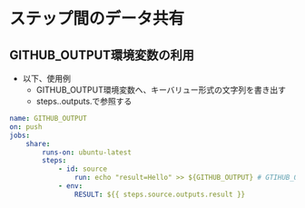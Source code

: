 # ステップ間のデータ共有
## GITHUB_OUTPUT環境変数の利用
- 以下、使用例
    - GITHUB_OUTPUT環境変数へ、キーバリュー形式の文字列を書き出す
    - steps.<step-id>.outputs.<key>で参照する
```yml
name: GITHUB_OUTPUT
on: push
jobs:
    share:
        runs-on: ubuntu-latest
        steps:
            - id: source
                run: echo "result=Hello" >> ${GITHUB_OUTPUT} # GTIHUB_OUTPUTへ書き出し
            - env:
                RESULT: ${{ steps.source.outputs.result }}

```